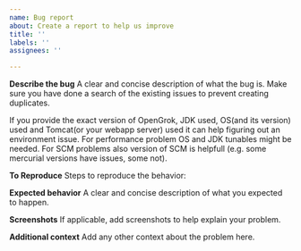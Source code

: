 ```yaml
---
name: Bug report
about: Create a report to help us improve
title: ''
labels: ''
assignees: ''

---
```


**Describe the bug**
A clear and concise description of what the bug is. Make sure you have done a search of the existing issues to prevent creating duplicates.

If you provide the exact version of OpenGrok, JDK used, OS(and its version) used and Tomcat(or your webapp server) used it can help figuring out an environment issue.
For performance problem OS and JDK tunables might be needed. For SCM problems also version of SCM is helpfull (e.g. some mercurial versions have issues, some not).

**To Reproduce**
Steps to reproduce the behavior:

**Expected behavior**
A clear and concise description of what you expected to happen.

**Screenshots**
If applicable, add screenshots to help explain your problem.

**Additional context**
Add any other context about the problem here.
